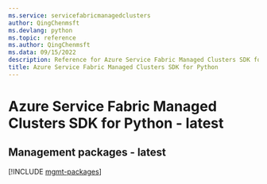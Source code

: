 ```yaml
---
ms.service: servicefabricmanagedclusters
author: QingChenmsft
ms.devlang: python
ms.topic: reference
ms.author: QingChenmsft
ms.data: 09/15/2022
description: Reference for Azure Service Fabric Managed Clusters SDK for Python
title: Azure Service Fabric Managed Clusters SDK for Python
---
```

# Azure Service Fabric Managed Clusters SDK for Python - latest

## Management packages - latest
[!INCLUDE [mgmt-packages](service-fabric-managed-clusters-mgmt-index.md)]